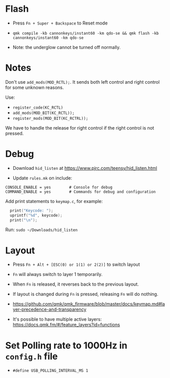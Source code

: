 # Flash

- Press `Fn + Super + Backspace` to Reset mode

- `qmk compile -kb cannonkeys/instant60 -km qdo-se && qmk flash -kb cannonkeys/instant60 -km qdo-se`

- Note: the underglow cannot be turned off normally.

# Notes

Don't use `add_mods(MOD_RCTL);`. It sends both left control and right control for some unknown reasons.

Use:

- `register_code(KC_RCTL)`
- `add_mods(MOD_BIT(KC_RCTL));`
- `register_mods(MOD_BIT(KC_RCTRL));`

We have to handle the release for right control if the right control is not pressed.

# Debug

- Download `hid_listen` at https://www.pjrc.com/teensy/hid_listen.html

- Update `rules.mk` on include:

```
CONSOLE_ENABLE = yes        # Console for debug
COMMAND_ENABLE = yes        # Commands for debug and configuration
```

Add print statements to `keymap.c`, for example: 

``` c++
  print("Keycode: ");
  uprintf("%d", keycode);
  print("\n");
```

Run: `sudo ~/Downloads/hid_listen`


# Layout

- Press `Fn + Alt + [ESC(0) or 1(1) or 2(2)]` to switch layout

- `Fn` will always switch to layer 1 temporarily.

- When `Fn` is released, it reverses back to the previous layout.

- If layout is changed during `Fn` is pressed, releasing `Fn` will do nothing.

- https://github.com/qmk/qmk_firmware/blob/master/docs/keymap.md#layer-precedence-and-transparency

- It's possible to have multiple active layers: https://docs.qmk.fm/#/feature_layers?id=functions


# Set Polling rate to 1000Hz in `config.h` file

- `#define USB_POLLING_INTERVAL_MS 1`
